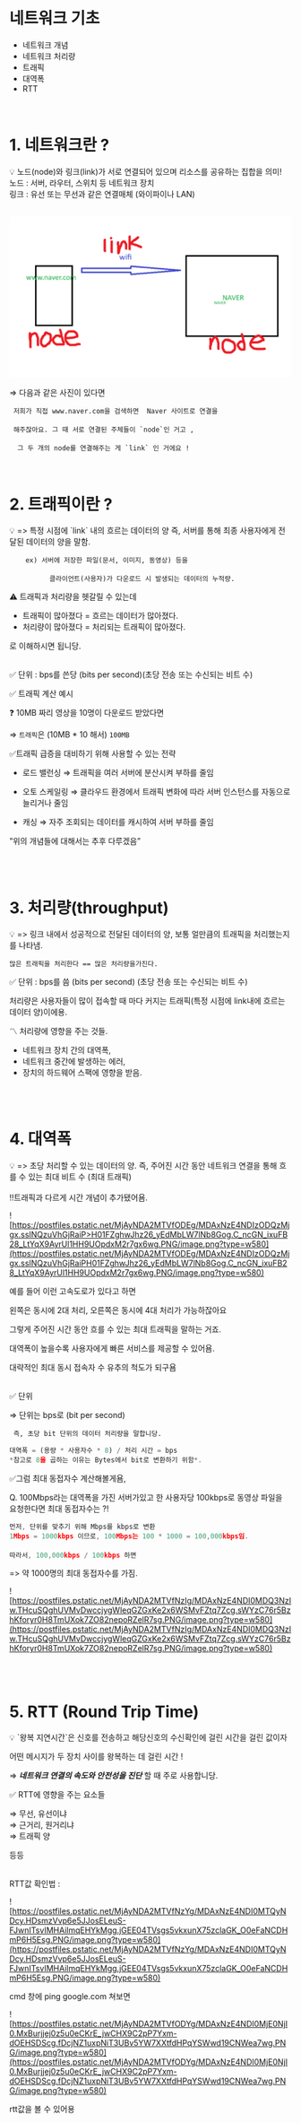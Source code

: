 # 네트워크 기초

- 네트워크 개념
- 네트워크 처리량
- 트래픽
- 대역폭
- RTT

<br>

# 1. 네트워크란 ?

<aside>
💡 노드(node)와 링크(link)가 서로 연결되어 있으며 리소스를 공유하는 집합을 의미! 
<Br>
노드 : 서버, 라우터, 스위치 등 네트워크 장치 <Br>
링크 : 유선 또는 무선과 같은 연결매체 (와이파이나 LAN)
<br>
</aside>
<br>

![Untitled](/Network/img/Node.png)

⇒ 다음과 같은 사진이 있다면 

     저희가 직접 www.naver.com을 검색하면  Naver 사이트로 연결을 

     해주잖아요. 그 때 서로 연결된 주체들이 `node`인 거고 , 

      그 두 개의 node를 연결해주는 게 `link` 인 거에요 !

<Br>

# 2. 트래픽이란 ?

<aside>
💡 => 특정 시점에 `link` 내의 흐르는 데이터의 양
       즉, 서버를 통해 최종 사용자에게 전달된 데이터의 양을 말함.

        ex) 서버에 저장한 파일(문서, 이미지, 동영상) 등을 

              클라이언트(사용자)가 다운로드 시 발생되는 데이터의 누적량.

⚠️ 트래픽과 처리량을 헷갈릴 수 있는데

- 트래픽이 많아졌다 = 흐르는 데이터가 많아졌다.
- 처리량이 많아졌다 = 처리되는 트래픽이 많아졌다.

로 이해하시면 됩니당. 
<br><br>

✅ 단위 : bps를 쓴당 (bits per second)(초당 전송 또는 수신되는 비트 수)

✅ 트래픽 계산 예시 

❓ 10MB 짜리 영상을 10명이 다운로드 받았다면 

⇒  `트래픽`은 (10MB * 10 해서) `100MB`

✅트래픽 급증을 대비하기 위해 사용할 수 있는 전략 

- 로드 밸런싱
 ⇒ 트래픽을 여러 서버에 분산시켜 부하를 줄임

- 오토 스케일링
⇒ 클라우드 환경에서 트래픽 변화에 따라 
     서버 인스턴스를 자동으로 늘리거나 줄임
- 캐싱 
⇒ 자주 조회되는 데이터를 캐시하여 서버 부하를 줄임

”위의 개념들에 대해서는 추후 다루겠음”
</aside>

<Br><Br>

# 3. 처리량(throughput)

<aside>
💡 => 링크 내에서 성공적으로 전달된 데이터의 양, 
       보통 얼만큼의 트래픽을 처리했는지를 나타냄.

`많은 트래픽을 처리한다 == 많은 처리량을가진다.`

✅ 단위 : bps를 씀 (bits per second) 
(초당 전송 또는 수신되는 비트 수)

처리량은 사용자들이 많이 접속할 때 마다 커지는 
트래픽(특정 시점에 link내에 흐르는 데이터 양)이에용.

〽️ 처리량에 영향을 주는 것들.
- 네트워크 장치 간의 대역폭, 
- 네트워크 중간에 발생하는 에러, 
- 장치의 하드웨어 스팩에 영향을 받음.

</aside>

<Br><Br>

# 4. 대역폭

<aside>
💡 => 초당 처리할 수 있는 데이터의 양. 
       즉,  주어진 시간 동안 네트워크 연결을 통해 흐를 수 있는 최대 비트 수 (최대 트래픽)<br><Br>
       !!트래픽과 다르게 시간 개념이 추가됐어욤.

![https://postfiles.pstatic.net/MjAyNDA2MTVfODEg/MDAxNzE4NDIzODQzMjgx.ssINQzuVhGjRaiP>H01FZghwJhz26_yEdMbLW7lNb8Gog.C_ncGN_ixuFB28_LtYqX9AyrUl1HH9UOpdxM2r7gx6wg.PNG/image.png?type=w580](https://postfiles.pstatic.net/MjAyNDA2MTVfODEg/MDAxNzE4NDIzODQzMjgx.ssINQzuVhGjRaiPH01FZghwJhz26_yEdMbLW7lNb8Gog.C_ncGN_ixuFB28_LtYqX9AyrUl1HH9UOpdxM2r7gx6wg.PNG/image.png?type=w580)

예를 들어 이런 고속도로가 있다고 하면

왼쪽은 동시에 2대 처리, 오른쪽은 동시에 4대 처리가 가능하잖아요

그렇게 주어진 시간 동안 흐를 수 있는 최대 트래픽을 말하는 거죠.

대역폭이 높을수록 사용자에게 빠른 서비스를 제공할 수 있어욤.

대략적인 최대 동시 접속자 수 유추의 척도가 되구욤

<br>
✅ 단위  

⇒ 단위는 bps로 (bit per second) 

     즉, 초당 bit 단위의 데이터 처리량을 말합니당. 

```jsx
대역폭 = (용량 * 사용자수 * 8) / 처리 시간 = bps 
*참고로 8을 곱하는 이유는 Bytes에서 bit로 변환하기 위함*.
```

✅그럼 최대 동접자수 계산해볼게욤, 

Q. 100Mbps라는 대역폭을 가진 서버가있고  한 사용자당 100kbps로 동영상 파일을 요청한다면 최대 동접자수는 ?!

```jsx
먼저, 단위를 맞추기 위해 Mbps를 kbps로 변환 
1Mbps = 1000kbps 이므로, 100Mbps는 100 * 1000 = 100,000kbps임. 

따라서, 100,000kbps / 100kbps 하면 
```

=> 약 1000명의 최대 동접자수를 가짐.

![https://postfiles.pstatic.net/MjAyNDA2MTVfNzIg/MDAxNzE4NDI0MDQ3NzIw.THcuSQghUVMvDwccjygWleqGZGxKe2x6WSMvFZtq7Zcg.sWYzC76r5BzhKforyr0H8TmUXok7ZO82nepoRZelR7sg.PNG/image.png?type=w580](https://postfiles.pstatic.net/MjAyNDA2MTVfNzIg/MDAxNzE4NDI0MDQ3NzIw.THcuSQghUVMvDwccjygWleqGZGxKe2x6WSMvFZtq7Zcg.sWYzC76r5BzhKforyr0H8TmUXok7ZO82nepoRZelR7sg.PNG/image.png?type=w580)

</aside>

<Br><br>
# 5. RTT (Round Trip Time)

<aside>
💡 `왕복 지연시간`은 신호를 전송하고 해당신호의 수신확인에 걸린 시간을 걸린 값이자

어떤 메시지가 두 장치 사이를 왕복하는 데 걸린 시간 !

⇒ ***네트워크 연결의 속도와 안전성을 진단*** 할 때 주로 사용합니당.

✅ RTT에 영향을 주는 요소들 

⇒ 무선, 유선이냐<Br>
⇒ 근거리, 원거리냐<br>
⇒ 트래픽 양 

등등

 <br>
 RTT값 확인법 :

![https://postfiles.pstatic.net/MjAyNDA2MTVfNzYg/MDAxNzE4NDI0MTQyNDcy.HDsmzVvp6e5JJosELeuS-FJwnITsvIMHAilmqEHYkMgg.jGEE04TVsgs5vkxunX75zclaGK_O0eFaNCDHmP6H5Esg.PNG/image.png?type=w580](https://postfiles.pstatic.net/MjAyNDA2MTVfNzYg/MDAxNzE4NDI0MTQyNDcy.HDsmzVvp6e5JJosELeuS-FJwnITsvIMHAilmqEHYkMgg.jGEE04TVsgs5vkxunX75zclaGK_O0eFaNCDHmP6H5Esg.PNG/image.png?type=w580)

cmd 창에 ping google.com 쳐보면

![https://postfiles.pstatic.net/MjAyNDA2MTVfODYg/MDAxNzE4NDI0MjE0NjI0.MxBurjjej0z5u0eCKrE_jwCHX9C2pP7Yxm-dOEHSDScg.fDcjNZ1uxpNiT3UBv5YW7XXtfdHPqYSWwd19CNWea7wg.PNG/image.png?type=w580](https://postfiles.pstatic.net/MjAyNDA2MTVfODYg/MDAxNzE4NDI0MjE0NjI0.MxBurjjej0z5u0eCKrE_jwCHX9C2pP7Yxm-dOEHSDScg.fDcjNZ1uxpNiT3UBv5YW7XXtfdHPqYSWwd19CNWea7wg.PNG/image.png?type=w580)

rtt값을 볼 수 있어용

</aside>